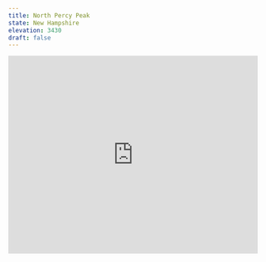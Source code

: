 ```yaml
---
title: North Percy Peak 
state: New Hampshire
elevation: 3430 
draft: false
---
```

<iframe class="alltrails" src="https://www.alltrails.com/widget/trail/us/new-hampshire/north-percy-trail?u=i&sh=q5vqbr" width="100%" height="400" frameBorder="0" scrolling="no" marginHeight="0" marginWidth="0" title="AllTrails: Trail Guides and Maps for Hiking, Camping, and Running"></iframe>
